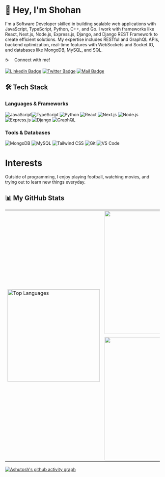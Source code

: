 # 👋 Hey, I'm Shohan

I'm a Software Developer skilled in building scalable web applications with JavaScript, TypeScript, Python, C++, and Go. I work with frameworks like React, Next.js, Node.js, Express.js, Django, and Django REST Framework to create efficient solutions. My expertise includes RESTful and GraphQL APIs, backend optimization, real-time features with WebSockets and Socket.IO, and databases like MongoDB, MySQL, and SQL.

:coffee: &emsp;Connect with me!

[![Linkedin Badge](https://img.shields.io/badge/LinkedIn-0077B5?style=for-the-badge&logo=linkedin&logoColor=white)](https://www.linkedin.com/in/shohan-mir-771bba152/) [![Twitter Badge](https://img.shields.io/badge/Twitter-1DA1F2?style=for-the-badge&logo=twitter&logoColor=white)](https://twitter.com/imShohanMir) [![Mail Badge](https://img.shields.io/badge/Gmail-D14836?style=for-the-badge&logo=gmail&logoColor=white)](mailto:shohan7mir@gmail.com)


## 🛠️ Tech Stack

### Languages & Frameworks

![JavaScript](https://img.shields.io/badge/-JavaScript-F0DB4F?style=flat-square&logo=javascript&logoColor=black)![TypeScript](https://img.shields.io/badge/-TypeScript-007ACC?style=flat-square&logo=typescript&logoColor=white) ![Python](https://img.shields.io/badge/-Python-3776AB?style=flat-square&logo=python&logoColor=white) ![React](https://img.shields.io/badge/-React-61DAFB?style=flat-square&logo=react&logoColor=black) ![Next.js](https://img.shields.io/badge/-Next.js-000000?style=flat-square&logo=next.js&logoColor=white) ![Node.js](https://img.shields.io/badge/-Node.js-3C873A?style=flat-square&logo=node.js&logoColor=white) ![Express.js](https://img.shields.io/badge/-Express.js-000000?style=flat-square&logo=express&logoColor=white) ![Django](https://img.shields.io/badge/-Django-092E20?style=flat-square&logo=django&logoColor=white) ![GraphQL](https://img.shields.io/badge/-GraphQL-E10098?style=flat-square&logo=graphql&logoColor=white)

### Tools & Databases

![MongoDB](https://img.shields.io/badge/-MongoDB-47A248?style=flat-square&logo=mongodb&logoColor=white) ![MySQL](https://img.shields.io/badge/-MySQL-4479A1?style=flat-square&logo=mysql&logoColor=white) ![Tailwind CSS](https://img.shields.io/badge/-Tailwind_CSS-06B6D4?style=flat-square&logo=tailwindcss&logoColor=black) ![Git](https://img.shields.io/badge/-Git-F05032?style=flat-square&logo=git&logoColor=white) ![VS Code](https://img.shields.io/badge/-VS_Code-007ACC?style=flat-square&logo=visual-studio-code&logoColor=white)
<!---
# Other Skills
[![My Skills](https://skillicons.dev/icons?i=wordpress,ps,ai,pr)](https://skillicons.dev)
--->
# Interests
Outside of programming, I enjoy playing football, watching movies, and trying out to learn new things everyday.

<!---
# Goals
In the future, I hope to continue building my skills to become an engineer rather than a developer on my own and work on projects that have a positive impact on the world. I'm also interested in exploring new technologies every single day and learning from other developers.
--->
<!---
ShohanMir/ShohanMir is a ✨ special ✨ repository because its `README.md` (this file) appears on your GitHub profile.
You can click the Preview link to take a look at your changes.
--->

## 📊 My GitHub Stats

<table>
  <tr>
    <td align="left" style="width: 50%;">
      <img src="https://github-readme-stats.vercel.app/api/top-langs/?username=ShohanMir&layout=pie&theme=radical" alt="Top Languages" width="300"/>
    </td>
    <td align="right" style="width: 50%;">
      <div>
        <img src="https://github-readme-stats.vercel.app/api?username=ShohanMir&show_icons=true&theme=radical&count_private=true" alt="Shohan's GitHub Stats" width="400"/>
      </div>
      <div style="margin-top: 10px;">
        <img src="https://streak-stats.demolab.com?user=ShohanMir&theme=radical" alt="GitHub Streak" width="400"/>
      </div>
    </td>
  </tr>
</table>


<!---[![Top Langs](https://github-readme-stats.vercel.app/api/top-langs/?username=ShohanMir&layout=compact&langs_count=8&theme=tokyonight)](https://github.com/anuraghazra/github-readme-stats)--->

[![Ashutosh's github activity graph](https://github-readme-activity-graph.vercel.app/graph?username=ShohanMir&theme=github-compact)](https://github.com/ashutosh00710/github-readme-activity-graph)
